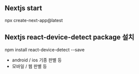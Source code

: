 ## Nextjs start
npx create-next-app@latest

## Nextjs react-device-detect package 설치

npm install react-device-detect --save

* android / ios 기종 판별 등
* 모바일 / 웹 판별 등